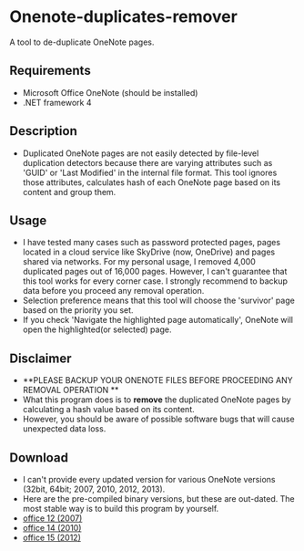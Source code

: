 Onenote-duplicates-remover
==========================
A tool to de-duplicate OneNote pages.

Requirements
------------
* Microsoft Office OneNote (should be installed)
* .NET framework 4

Description
-----------
* Duplicated OneNote pages are not easily detected by file-level duplication detectors because there are varying attributes such as 'GUID' or 'Last Modified' in the internal file format. This tool ignores those attributes, calculates hash of each OneNote page based on its content and group them.

Usage
-----
* I have tested many cases such as password protected pages, pages located in a cloud service like SkyDrive (now, OneDrive) and pages shared via networks. For my personal usage, I removed 4,000 duplicated pages out of 16,000 pages. However, I can't guarantee that this tool works for every corner case. I strongly recommend to backup data before you proceed any removal operation.
* Selection preference means that this tool will choose the 'survivor' page based on the priority you set.
* If you check 'Navigate the highlighted page automatically', OneNote will open the highlighted(or selected) page.

Disclaimer
----------
* **PLEASE BACKUP YOUR ONENOTE FILES BEFORE PROCEEDING ANY REMOVAL OPERATION **
* What this program does is to **remove** the duplicated OneNote pages by calculating a hash value based on its content.
* However, you should be aware of possible software bugs that will cause unexpected data loss.

Download
--------
* I can't provide every updated version for various OneNote versions (32bit, 64bit; 2007, 2010, 2012, 2013).
* Here are the pre-compiled binary versions, but these are out-dated. The most stable way is to build this program by yourself.
* [office 12 (2007)](https://github.com/relue2718/onenote-duplicates-remover/blob/master/publish/12.zip)
* [office 14 (2010)](https://github.com/relue2718/onenote-duplicates-remover/blob/master/publish/14.zip)
* [office 15 (2012)](https://github.com/relue2718/onenote-duplicates-remover/blob/master/publish/15.zip)
